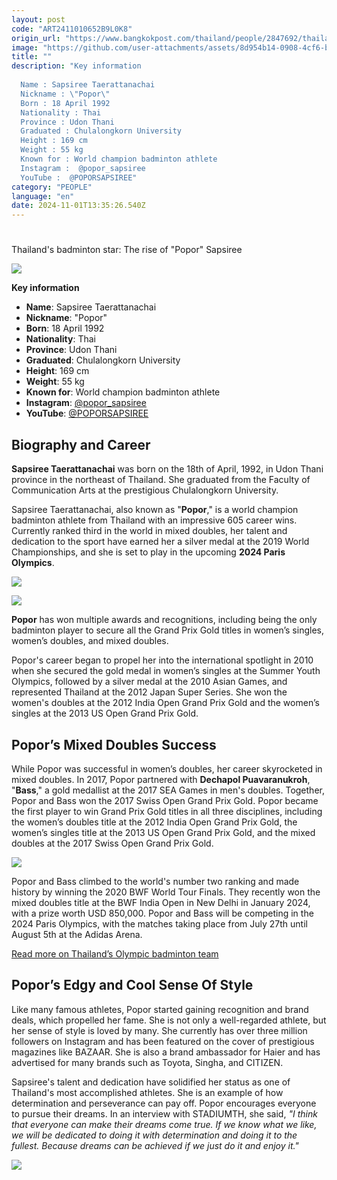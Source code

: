```yaml
---
layout: post
code: "ART2411010652B9L0K8"
origin_url: "https://www.bangkokpost.com/thailand/people/2847692/thailands-badminton-star-the-rise-of-popor-sapsiree-"
image: "https://github.com/user-attachments/assets/8d954b14-0908-4cf6-bd54-91b619ed414f"
title: ""
description: "Key information  
 
  Name : Sapsiree Taerattanachai 
  Nickname : \"Popor\" 
  Born : 18 April 1992 
  Nationality : Thai 
  Province : Udon Thani 
  Graduated : Chulalongkorn University 
  Height : 169 cm 
  Weight : 55 kg  
  Known for : World champion badminton athlete 
  Instagram :  @popor_sapsiree  
  YouTube :  @POPORSAPSIREE"
category: "PEOPLE"
language: "en"
date: 2024-11-01T13:35:26.540Z
---
```


# 

Thailand's badminton star: The rise of "Popor" Sapsiree

![](https://static.bangkokpost.com/media/content/20240815/c1_2847692_240815130852.jpg)

**Key information** 

*   **Name**: Sapsiree Taerattanachai 
*   **Nickname**: "Popor"
*   **Born**: 18 April 1992 
*   **Nationality**: Thai 
*   **Province**: Udon Thani 
*   **Graduated**: Chulalongkorn University
*   **Height**: 169 cm 
*   **Weight**: 55 kg  
*   **Known for**: World champion badminton athlete 
*   **Instagram**: [@popor\_sapsiree](https://www.instagram.com/popor_sapsiree/?hl=en)
*   **YouTube**: [@POPORSAPSIREE](https://www.youtube.com/@POPORSAPSIREE)

Biography and Career
--------------------

**Sapsiree Taerattanachai** was born on the 18th of April, 1992, in Udon Thani province in the northeast of Thailand. She graduated from the Faculty of Communication Arts at the prestigious Chulalongkorn University.

Sapsiree Taerattanachai, also known as "**Popor**," is a world champion badminton athlete from Thailand with an impressive 605 career wins. Currently ranked third in the world in mixed doubles, her talent and dedication to the sport have earned her a silver medal at the 2019 World Championships, and she is set to play in the upcoming **2024 Paris Olympics**.

![](https://github.com/user-attachments/assets/770bada4-458c-431b-a6c1-ead7c5e831d3)

![](https://static.bangkokpost.com/media/content/20240815/5239142.png)

**Popor** has won multiple awards and recognitions, including being the only badminton player to secure all the Grand Prix Gold titles in women’s singles, women’s doubles, and mixed doubles.

Popor's career began to propel her into the international spotlight in 2010 when she secured the gold medal in women’s singles at the Summer Youth Olympics, followed by a silver medal at the 2010 Asian Games, and represented Thailand at the 2012 Japan Super Series. She won the women's doubles at the 2012 India Open Grand Prix Gold and the women’s singles at the 2013 US Open Grand Prix Gold. 

Popor’s Mixed Doubles Success 
------------------------------

While Popor was successful in women’s doubles, her career skyrocketed in mixed doubles. In 2017, Popor partnered with **Dechapol Puavaranukroh**, "**Bass**," a gold medallist at the 2017 SEA Games in men's doubles. Together, Popor and Bass won the 2017 Swiss Open Grand Prix Gold. Popor became the first player to win Grand Prix Gold titles in all three disciplines, including the women’s doubles title at the 2012 India Open Grand Prix Gold, the women’s singles title at the 2013 US Open Grand Prix Gold, and the mixed doubles at the 2017 Swiss Open Grand Prix Gold.

![](https://github.com/user-attachments/assets/57d18637-e98e-4988-8e83-9e3be41a5a03)

Popor and Bass climbed to the world's number two ranking and made history by winning the 2020 BWF World Tour Finals. They recently won the mixed doubles title at the BWF India Open in New Delhi in January 2024, with a prize worth USD 850,000. Popor and Bass will be competing in the 2024 Paris Olympics, with the matches taking place from July 27th until August 5th at the Adidas Arena. 

[Read more on Thailand’s Olympic badminton team](https://www.bangkokpost.com/sports/2834523/thai-stars-head-to-paris-with-high-hopes)

Popor’s Edgy and Cool Sense Of Style
------------------------------------

Like many famous athletes, Popor started gaining recognition and brand deals, which propelled her fame. She is not only a well-regarded athlete, but her sense of style is loved by many. She currently has over three million followers on Instagram and has been featured on the cover of prestigious magazines like BAZAAR. She is also a brand ambassador for Haier and has advertised for many brands such as Toyota, Singha, and CITIZEN.

Sapsiree's talent and dedication have solidified her status as one of Thailand's most accomplished athletes. She is an example of how determination and perseverance can pay off. Popor encourages everyone to pursue their dreams. In an interview with STADIUMTH, she said, _"I think that everyone can make their dreams come true. If we know what we like, we will be dedicated to doing it with determination and doing it to the fullest. Because dreams can be achieved if we just do it and enjoy it."_

![](https://github.com/user-attachments/assets/624e4c2d-2f8a-4fda-b8e6-68014e2cfb1d)